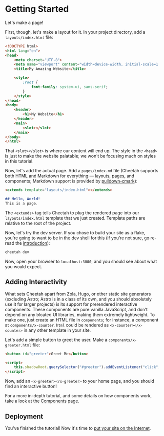 <extends template="layouts/index.html"></extends>

# Getting Started

Let's make a page!

First, though, let's make a layout for it. In your project directory, add a `layouts/index.html` file:

```html
<!DOCTYPE html>
<html lang="en">
<head>
    <meta charset="UTF-8">
    <meta name="viewport" content="width=device-width, initial-scale=1.0">
    <title>My Amazing Website</title>

    <style>
        :root {
            font-family: system-ui, sans-serif;
        }
    </style>
</head>
<body>
    <header>
        <h1>My Website</h1>
    </header>
    <main>
        <slot></slot>
    </main>
</body>
</html>
```

That `<slot></slot>` is where our content will end up. The style in the `<head>` is just to make the website palatable; we won't be focusing much on styles in this tutorial.

Now, let's add the actual page. Add a `pages/index.md` file (Cheetah supports both HTML and Markdown for everything &mdash; layouts, pages, and components; Markdown support is provided by [pulldown-cmark](https://github.com/raphlinus/pulldown-cmark)):

```md
<extends template="layouts/index.html"></extends>

## Hello, World!
This is a page.
```
The `<extends>` tag tells Cheetah to plug the rendered page into our `layouts/index.html` template that we just created. Template paths are relative to the root of the project.

Now, let's try the dev server. If you chose to build your site as a flake, you're going to want to be in the dev shell for this (if you're not sure, go re-read the [introduction](/)):

```sh
cheetah dev
```

Now, open your browser to `localhost:3000`, and you should see about what you would expect.

## Adding Interactivity

What sets Cheetah apart from Zola, Hugo, or other static site generators (excluding Astro; Astro is in a class of its own, and you should absolutely use it for larger projects) is its support for prerendered interactive components. These components are pure vanilla JavaScript, and don't depend on any bloated UI libraries, making them extremely lightweight. To make one, just create an HTML file in `components`; for instance, a component at `components/x-counter.html` could be rendered as `<x-counter></x-counter>` in any other template in your site. 

Let's add a simple button to greet the user. Make a `components/x-greeter.html` file:

```html
<button id="greeter">Greet Me</button>

<script>
    this.shadowRoot.querySelector("#greeter").addEventListener("click", () => alert("Hello!"));
</script>
```

Now, add an `<x-greeter></x-greeter>` to your home page, and you should find an interactive button!

For a more in-depth tutorial, and some details on how components work, take a look at the [Components](/components.html) page.

## Deployment
You've finished the tutorial! Now it's time to [put your site on the Internet](/deployment.html).